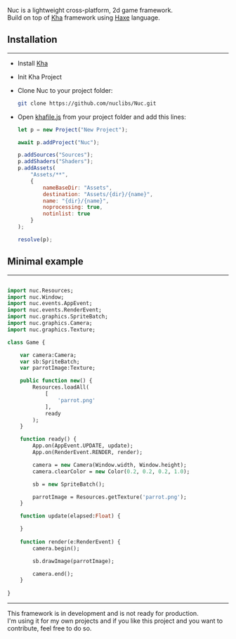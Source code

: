 Nuc is a lightweight cross-platform, 2d game framework.  
Build on top of [Kha](https://github.com/Kode/Kha) framework using [Haxe](https://haxe.org/) language. 
 
## Installation

---
- Install [Kha](https://github.com/Kode/Kha/wiki/Getting-Started)
- Init Kha Project
- Clone Nuc to your project folder:
    ```bash
    git clone https://github.com/nuclibs/Nuc.git
    ```
- Open [khafile.js](https://github.com/Kode/Kha/wiki/khafile.js) from your project folder and add this lines:

    ```js
    let p = new Project("New Project");

    await p.addProject("Nuc");

    p.addSources("Sources");
    p.addShaders("Shaders");
    p.addAssets(
        "Assets/**",
        {
            nameBaseDir: "Assets", 
            destination: "Assets/{dir}/{name}", 
            name: "{dir}/{name}", 
            noprocessing: true, 
            notinlist: true
        }
    );

    resolve(p);
    ```
    
## Minimal example
---
```haxe

import nuc.Resources;
import nuc.Window;
import nuc.events.AppEvent;
import nuc.events.RenderEvent;
import nuc.graphics.SpriteBatch;
import nuc.graphics.Camera;
import nuc.graphics.Texture;

class Game {

    var camera:Camera;
    var sb:SpriteBatch;
    var parrotImage:Texture;

	public function new() {
		Resources.loadAll(
			[
				'parrot.png'
			], 
			ready
		);
	}

	function ready() {
		App.on(AppEvent.UPDATE, update);
		App.on(RenderEvent.RENDER, render);

		camera = new Camera(Window.width, Window.height);
		camera.clearColor = new Color(0.2, 0.2, 0.2, 1.0);

		sb = new SpriteBatch();

        parrotImage = Resources.getTexture('parrot.png');
	}

	function update(elapsed:Float) {

	}
		
	function render(e:RenderEvent) {
		camera.begin();

        sb.drawImage(parrotImage);

		camera.end();
	}
	
}

```

---
This framework is in development and is not ready for production.  
I'm using it for my own projects and if you like this project and you want to contribute, feel free to do so.  